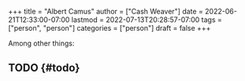 +++
title = "Albert Camus"
author = ["Cash Weaver"]
date = 2022-06-21T12:33:00-07:00
lastmod = 2022-07-13T20:28:57-07:00
tags = ["person", "person"]
categories = ["person"]
draft = false
+++

Among other things:


## TODO {#todo}
